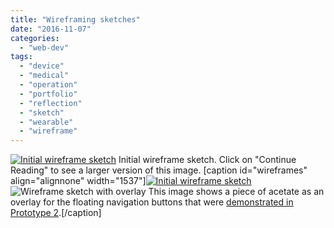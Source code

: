 ```yaml
---
title: "Wireframing sketches"
date: "2016-11-07"
categories: 
  - "web-dev"
tags: 
  - "device"
  - "medical"
  - "operation"
  - "portfolio"
  - "reflection"
  - "sketch"
  - "wearable"
  - "wireframe"
---
```


[![Initial wireframe sketch](images/v1.JPG)](http://www.fionamacneill.co.uk/blog/wp-content/uploads/2016/11/v1.JPG) Initial wireframe sketch. Click on "Continue Reading" to see a larger version of this image.  \[caption id="wireframes" align="alignnone" width="1537"\][![Initial wireframe sketch](images/v1.JPG)](http://www.fionamacneill.co.uk/blog/wp-content/uploads/2016/11/v1.JPG) ![Wireframe sketch with overlay](images/v2overlay.JPG) This image shows a piece of acetate as an overlay for the floating navigation buttons that were [demonstrated in Prototype 2](http://fionamacneill.co.uk/blog/2016/10/31/development-prototypes/).\[/caption\]
